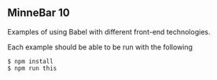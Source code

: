 ## MinneBar 10

Examples of using Babel with different front-end technologies.

Each example should be able to be run with the following

```
$ npm install
$ npm run this
```
